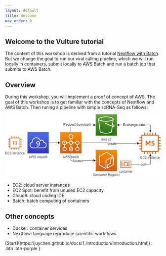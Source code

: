 ```yaml
---
layout: default
title: Welcome
nav_order: 0
---
```


## Welcome to the Vulture tutorial

The content of this workshop is derived from a tutorial [Nextflow with Batch](https://genomics-nf.workshop.aws/). But we change the goal to run our viral calling pipeline, which we will run locally in containers, submit locally to AWS Batch and run a batch job that submits to AWS Batch.

## Overview
During this workshop, you will implement a proof of concept of AWS. The goal of this workshop is to get familiar with the concepts of Nextflow and AWS Batch.
Then runing a pipeline with simple scRNA-Seq as follows:

![Image](src/img/Setup/Intro.jpg)


- EC2: cloud server instances
- EC2 Spot: benefit from unused EC2 capacity
- Cloud9: cloud coding IDE
- Batch: batch computing of containers

## Other concepts
- Docker: container services
- Nextflow: language reproduce scientific workflows

<div class="code-example" markdown="1">
[Start](https://juychen.github.io/docs/1_Introduction/Introduction.html){: .btn .btn-purple }
</div>
